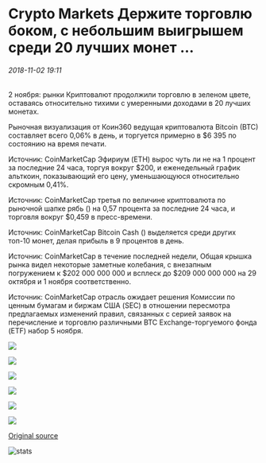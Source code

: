 # Crypto Markets Держите торговлю боком, с небольшим выигрышем среди 20 лучших монет ...

###### 2018-11-02 19:11

2 ноября: рынки Криптовалют продолжили торговлю в зеленом цвете, оставаясь относительно тихими с умеренными доходами в 20 лучших монетах.

Рыночная визуализация от Коин360 ведущая криптовалюта Bitcoin (BTC) составляет всего 0,06% в день, и торгуется примерно в $6 395 по состоянию на время печати.

Источник: CoinMarketCap Эфириум (ETH) вырос чуть ли не на 1 процент за последние 24 часа, торгуя вокруг $200, и еженедельный график альткоин, показывающий его цену, уменьшающуюся относительно скромным 0,41%.

Источник: CoinMarketCap третья по величине криптовалюта по рыночной шапке рябь () на 0,57 процента за последние 24 часа, и торговля вокруг $0,459 в пресс-времени.

Источник: CoinMarketCap Bitcoin Cash () выделяется среди других топ-10 монет, делая прибыль в 9 процентов в день.

Источник: CoinMarketCap в течение последней недели, Общая крышка рынка видел некоторые заметные колебания, с внезапным погружением к $202 000 000 000 и всплеск до $209 000 000 000 на 29 октября и 1 ноября соответственно.

Источник: CoinMarketCap отрасль ожидает решения Комиссии по ценным бумагам и биржам США (SEC) в отношении пересмотра предлагаемых изменений правил, связанных с серией заявок на перечисление и торговлю различными BTC Exchange-торгуемого фонда (ETF) набор 5 ноября.

![](https://s3.cointelegraph.com/storage/uploads/view/659ae2c1d566f5bb04cab2512edd7757.png)

![](https://s3.cointelegraph.com/storage/uploads/view/0737da5206c0ce10e481f9456b995e0b.jpg)

![](https://s3.cointelegraph.com/storage/uploads/view/38a57110dfef7177d4541143ef01b0fd.jpg)

![](https://s3.cointelegraph.com/storage/uploads/view/264ef7e2fb1a21095626ce85239adb93.jpg)

![](https://s3.cointelegraph.com/storage/uploads/view/5fdfa8dcbc2c6a7feeb2ae0ebb119d7b.jpg)

![](https://s3.cointelegraph.com/storage/uploads/view/2ba7f5f85a7c80605daef048ec7b0d52.jpg)

[Original source](https://cointelegraph.com/news/crypto-markets-keep-trading-sideways-with-slight-gains-among-the-top-20-coins)

![stats](https://c.statcounter.com/11760860/0/a89fa40b/1/ "stats")
